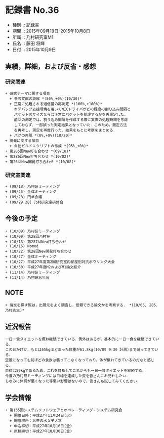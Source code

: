# 記録書 No.36
* 種別 :: 記録書
* 期間 :: 2015年09月18日-2015年10月8日
* 所属 :: 乃村研究室M1
* 氏名 :: 藤田 将輝
* 日付 :: 2015年10月9日

## 実績，詳細，および反省・感想

### 研究関連
    + 研究テーマに関する項目
      + 参考文献の読解 *(50%,+0%)(10/30)*
      + 正常に処理される通信量の再測定 *(100%,+100%)*
        本デバッグ支援環境を用いてNICドライバがどの程度の割り込み間隔と
        パケットのサイズならば正常にパケットを処理するかを再測定した．
        前回の測定では，割り込み間隔を作成する際に実際の処理時間を考慮
        しておらず，一部誤った測定結果となっていた．このため，測定方法
        を再考し，測定を再度行った．結果をもとに考察をまとめる．
      + バグの再現 *(0%,+0%)(10/20)*
    + 開発に関する項目
      + 自動ビルドスクリプトの作成 *(95%,+0%)*
    + 第285回New打ち合わせ *(09/18)*
    + 第286回New打ち合わせ *(10/02)*
    + 第26回New開発打ち合わせ *(10/08)*

### 研究室関連
    + (09/18) 乃村研ミーティング
    + (09/25) 全体ミーティング
    + (09/28) 円卓会議
    + (09/29,30) 乃村研究室研修会
     
## 今後の予定
    + (10/09) 乃村研ミーティング
    + (10/09) 第28回乃村杯
    + (10/13) 第287回New打ち合わせ
    + (10/16) Nomod
    + (10/22) 第28回New開発打ち合わせ
    + (10/27) 全体ミーティング
    + (10/27) 平成27年度第2回研究室内部屋別対抗ボウリング大会
    + (10/30) 平成27年度M2およびM1論文紹介
    + (11/14) 乃村研ミーティング
    + (11/14) 乃村研忘年会

## NOTE
    + 論文を探す際は，出展元をよく調査し，信頼できる論文かを考察する． *(10/05, 205, 乃村先生)*

## 近況報告
    一日一食ダイエットを概ね継続できている．例外はあるが，基本的に一日一食を継続できている．
    このおかげか，もとは65kgほどあった体重が61.8kg(10/09 9:30 計測)まで減ってきている．
    空腹になっても前ほどの食欲は襲ってこなくなっており，体が慣れてきているのだなと感じる．
    目標は59kgであるため，これを目指してこれからも一日一食ダイエットを継続する．
    今度の乃村研ミーティングには目標を達成した姿を皆さんにお見せしたい．
    ちなみに体調が悪くなった等悪い影響はないので，皆さんも試してみてください．

## 学会情報
    + 第135回システムソフトウェアとオペレーティング・システム研究会
      + 開催日時：平成27年11月24日(火)
      + 開催場所：お茶の水女子大学
      + 申込締切：平成27年10月16日(金)
      + 原稿締切：平成27年10月30日(金)
